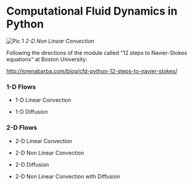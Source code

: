 
# Computational Fluid Dynamics in Python

![Pic 1](https://github.com/nicolasfguillaume/Computational-Fluid-Dynamics-CFD-in-Python/blob/master/output_9_0.png)
*2-D Non Linear Convection*

Following the directions of the module called "12 steps to Navier-Stokes equations" at Boston University: 

http://lorenabarba.com/blog/cfd-python-12-steps-to-navier-stokes/

### 1-D Flows

- 1-D Linear Convection

- 1-D Diffusion

### 2-D Flows

- 2-D Linear Convection

- 2-D Non Linear Convection

- 2-D Diffusion

- 2-D Non Linear Convection with Diffusion
